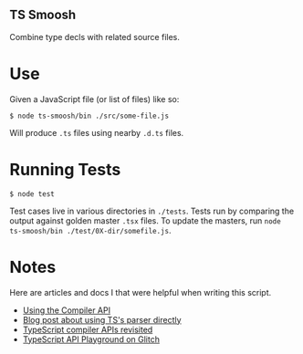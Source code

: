 ## TS Smoosh

Combine type decls with related source files.


# Use

Given a JavaScript file (or list of files) like so:

```
$ node ts-smoosh/bin ./src/some-file.js
```

Will produce `.ts` files using nearby `.d.ts` files.


# Running Tests

```
$ node test
```

Test cases live in various directories in `./tests`. Tests run by comparing the output against golden master `.tsx` files. To update the masters, run `node ts-smoosh/bin ./test/0X-dir/somefile.js`.

# Notes

Here are articles and docs I that were helpful when writing this script.

- [Using the Compiler API](https://github.com/microsoft/TypeScript/wiki/Using-the-Compiler-API)
- [Blog post about using TS's parser directly](https://medium.com/allenhwkim/how-to-parse-typescript-from-source-643387971f4e)
- [TypeScript compiler APIs revisited](https://blog.scottlogic.com/2017/05/02/typescript-compiler-api-revisited.html)
- [TypeScript API Playground on Glitch](https://typescript-api-playground.glitch.me/#example=Transformation%203)
